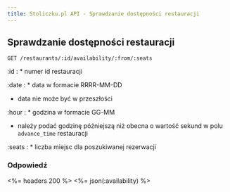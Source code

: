 ```yaml
---
title: Stoliczku.pl API - Sprawdzanie dostępności restauracji
---
```


## Sprawdzanie dostępności restauracji

    GET /restaurants/:id/availability/:from/:seats

:id
: * numer id restauracji

:date
: * data w formacie RRRR-MM-DD
  * data nie może być w przeszłości

:hour
: * godzina w formacie GG-MM
  * należy podać godzinę późniejszą niż obecna o wartość sekund w polu `advance_time` restauracji

:seats
: * liczba miejsc dla poszukiwanej rezerwacji

### Odpowiedź

<%= headers 200 %> <%= json(:availability) %>
